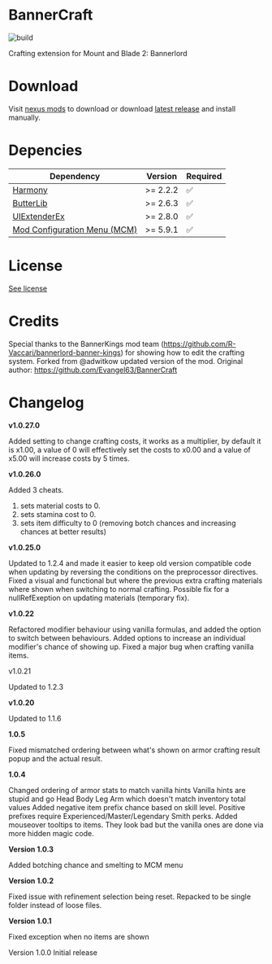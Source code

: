 # BannerCraft

![build](https://github.com/6135/Bannerlord.BannerCraft/actions/workflows/build.yml/badge.svg?event=push)


Crafting extension for Mount and Blade 2: Bannerlord

# Download

Visit [nexus mods](https://www.nexusmods.com/mountandblade2bannerlord/mods/5932) to download or download [latest release](https://github.com/6135/Bannerlord.BannerCraft/releases/latest) and install manually. 

# Depencies 


| Dependency                   | Version  | Required |
|------------------------------|----------|----------|
| [Harmony](https://www.nexusmods.com/mountandblade2bannerlord/mods/2006)                      | >= 2.2.2 | ✅        |
| [ButterLib](https://www.nexusmods.com/mountandblade2bannerlord/mods/2018)                    | >= 2.6.3 | ✅        |
| [UIExtenderEx](https://www.nexusmods.com/mountandblade2bannerlord/mods/2102)                 | >= 2.8.0 | ✅        |
| [Mod Configuration Menu (MCM)](https://www.nexusmods.com/mountandblade2bannerlord/mods/612) | >= 5.9.1 | ✅        |


# License

[See license](https://github.com/6135/Bannerlord.BannerCraft/blob/master/LICENSE)

# Credits
Special thanks to the BannerKings mod team (https://github.com/R-Vaccari/bannerlord-banner-kings) for showing how to edit the crafting system.
Forked from @adwitkow updated version of the mod.
Original author: https://github.com/Evangel63/BannerCraft

# Changelog

**v1.0.27.0**

Added setting to change crafting costs, it works as a multiplier, by default it is x1.00, a value of 0 will effectively set the costs to x0.00 and a value of x5.00 will increase costs by 5 times.

**v1.0.26.0**

Added 3 cheats. 

1) sets material costs to 0. 
2) sets stamina cost to 0.
3) sets item difficulty to 0 (removing botch chances and increasing chances at better results)

**v1.0.25.0**

Updated to 1.2.4 and made it easier to keep old version compatible code when updating by reversing the conditions on the preprocessor directives. Fixed a visual and functional but where the previous extra crafting materials where shown when switching to normal crafting. Possible fix for a nullRefExeption on updating materials (temporary fix).

**v1.0.22**

Refactored modifier behaviour using vanilla formulas, and added the option to switch between behaviours. Added options to increase an individual modifier's chance of showing up. Fixed a major bug when crafting vanilla items.

v1.0.21

Updated to 1.2.3

**v1.0.20**

Updated to 1.1.6

**1.0.5**

Fixed mismatched ordering between what's shown on armor crafting result popup and the actual result.

**1.0.4**

Changed ordering of armor stats to match vanilla hints
Vanilla hints are stupid and go Head Body Leg Arm which doesn't match inventory total values
Added negative item prefix chance based on skill level. Positive prefixes require Experienced/Master/Legendary Smith perks.
Added mouseover tooltips to items. They look bad but the vanilla ones are done via more hidden magic code.

**Version 1.0.3**

Added botching chance and smelting to MCM menu

**Version 1.0.2**

Fixed issue with refinement selection being reset. Repacked to be single folder instead of loose files.

**Version 1.0.1**

Fixed exception when no items are shown

Version 1.0.0
Initial release
